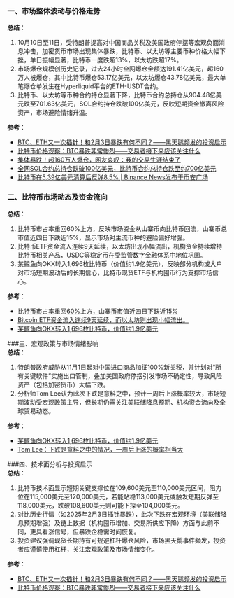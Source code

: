 ### 一、市场整体波动与价格走势  
**总结**：  
1. 10月10日至11日，受特朗普提高对中国商品关税及美国政府停摆等宏观负面消息冲击，加密货币市场出现集体暴跌，比特币、以太坊等主要币种价格大幅下挫，单日振幅显著，比特币一度跌超13%，以太坊跌超17%。  
2. 市场爆仓规模创历史记录，过去24小时全网爆仓金额达191.41亿美元，超160万人被爆仓，其中比特币爆仓53.17亿美元，以太坊爆仓43.78亿美元，最大单笔爆仓单发生在Hyperliquid平台的ETH-USDT合约。  
3. 比特币、以太坊等币种合约持仓显著下降，比特币合约总持仓从904.48亿美元跌至701.63亿美元，SOL合约持仓跌破100亿美元，反映短期资金撤离风险资产，市场避险情绪升温。  

**参考**：  
- [BTC、ETH又一次插针！和2月3日暴跌有何不同？——黑天鹅频发的投资启示](https://news.futunn.com/post/63150592/btc-and-eth-experience-another-flash-crash-how-does-it)  
- [比特币价格观察：BTC暴跌非常惨烈——交易者接下来应该关注什么](https://news.bitcoin.com/zh/btc-jiage-guanchahua-btc-baodie-feichang-canlie-jiaoyizhe-jiexia-yinggai-guanzhu-shenme/)  
- [集体暴跌！超160万人爆仓，网友哀叹：我的交易生涯结束了](https://www.nbd.com.cn/articles/2025-10-11/4087138.html)  
- [全网SOL合约总持仓跌破100亿美元，比特币合约总持仓跌至约700亿美元](https://m.techflowpost.com/newsletter/detail_101390.html)  
- [比特币在5.39亿美元清算后反弹8.5% | Binance News发布于币安广场](https://www.binance.com/cn/square/post/30871565767618)  


### 二、比特币市场动态及资金流向  
**总结**：  
1. 比特币市占率重回60%上方，反映市场资金从山寨币向比特币回流，山寨币总市值近四日下跌近15%，显示市场对主流币种的避险偏好增强。  
2. 比特币ETF资金流入连续9天延续，以太坊出现小幅流出，机构资金持续增持比特币相关产品，USDC等稳定币在受监管数字金融体系中地位巩固。  
3. 某鲸鱼向OKX转入1,696枚比特币（价值约1.9亿美元），反映部分机构或大户对市场短期波动后的长期信心，比特币现货ETF与机构囤币行为支撑市场信心。  

**参考**：  
- [比特币市占率重回60%上方，山寨币市值近四日下跌近15%](https://www.theblockbeats.info/flash/315862)  
- [Bitcoin ETF资金流入连续9天延续，而以太坊则出现小幅流出。](https://news.bitcoin.com/zh/bitcoin-etf-zi-jin-liu-ru-lian-xu-9-tian-yan-xu-er-yi-tai-fang-ze-chu-xian-xiao-fu-liu-chu/)  
- [某鲸鱼向OKX转入1,696枚比特币，价值约1.9亿美元](https://www.mitrade.com/cn/insights/news/live-news/article-3-1187831-20251011)  


###三、宏观政策与市场情绪影响  
**总结**：  
1. 特朗普政府威胁从11月1日起对中国进口商品加征100%新关税，并计划对“所有关键软件”实施出口管制，叠加美国政府停摆引发市场不确定性，导致风险资产（包括加密货币）大幅下跌。  
2. 分析师Tom Lee认为此次下跌是意料之中，预计一周后上涨概率较大，市场短期波动受宏观政策主导，但长期仍需关注美联储降息预期、机构资金流向及全球贸易动态。  

**参考**：  
- [某鲸鱼向OKX转入1,696枚比特币，价值约1.9亿美元](https://www.mitrade.com/cn/insights/news/live-news/article-3-1187831-20251011)  
- [Tom Lee：下跌是意料之中的情况，一周后上涨的概率相当大](https://www.mitrade.com/cn/insights/news/live-news/article-3-1187785-20251011)  


###四、技术面分析与投资启示  
**总结**：  
1. 比特币技术面显示短期关键支撑位在109,600美元至110,000美元区间，阻力位在115,000美元至120,000美元，若能站稳113,000美元或触发短期反弹至118,000美元，跌破108,600美元则可能下探至104,000美元。  
2. 对比历史行情（如2025年2月3日插针暴跌），此次下跌在宏观环境（美联储降息预期增强）及链上数据（机构囤币增加、交易所供应下降）方面与此前不同，更具看涨信号，但暴跌企稳需时间恢复。  
3. 投资建议强调现货长期持有可规避杠杆爆仓风险，市场黑天鹅事件频发，投资者应谨慎使用杠杆，关注宏观政策及市场情绪变化。  

**参考**：  
- [BTC、ETH又一次插针！和2月3日暴跌有何不同？——黑天鹅频发的投资启示](https://news.futunn.com/post/63150592/btc-and-eth-experience-another-flash-crash-how-does-it)  
- [比特币价格观察：BTC暴跌非常惨烈——交易者接下来应该关注什么](https://news.bitcoin.com/zh/btc-jiage-guanchahua-btc-baodie-feichang-canlie-jiaoyizhe-jiexia-yinggai-guanzhu-shenme/)
